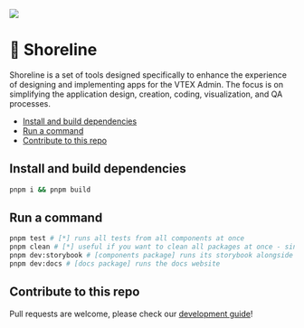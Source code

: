 <a href="https://shoreline.storybook.vtex.com" target="_blank"><img src="https://raw.githubusercontent.com/storybooks/brand/master/badge/badge-storybook.svg"></a>

# 🌊 Shoreline <!-- omit in toc -->

Shoreline is a set of tools designed specifically to enhance the experience of designing and implementing apps for the VTEX Admin. The focus is on simplifying the application design, creation, coding, visualization, and QA processes.

- [Install and build dependencies](#install-and-build-dependencies)
- [Run a command](#run-a-command)
- [Contribute to this repo](#contribute-to-this-repo)

## Install and build dependencies

```bash
pnpm i && pnpm build
```

## Run a command

```bash
pnpm test # [*] runs all tests from all components at once
pnpm clean # [*] useful if you want to clean all packages at once - since they are linked, sometimes a rebase not followed by a fresh reinstall can cause some issues
pnpm dev:storybook # [components package] runs its storybook alongside the styles package
pnpm dev:docs # [docs package] runs the docs website
```

## Contribute to this repo

Pull requests are welcome, please check our [development guide](https://github.com/vtex/shoreline/blob/main/.github/DEVELOPMENT_GUIDE.md)!
